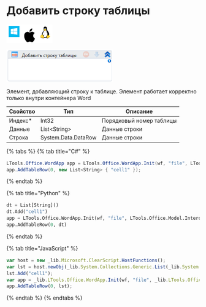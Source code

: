 # Добавить строку таблицы

![](<../../../.gitbook/assets/image (100) (1) (1) (1) (1) (1) (239).png>)

![](<../../../.gitbook/assets/image (139).png>)

Элемент, добавляющий строку к таблице. Элемент работает корректно только внутри контейнера Word

| Свойство | Тип                 | Описание                 |
| -------- | ------------------- | ------------------------ |
| Индекс\* | Int32               | Порядковый номер таблицы |
| Данные   | List\<String>       | Данные строки            |
| Строка   | System.Data.DataRow | Данные строки            |

{% tabs %}
{% tab title="C#" %}
```csharp
LTools.Office.WordApp app = LTools.Office.WordApp.Init(wf, "file", LTools.Office.Model.InteropTypes.DX);
app.AddTableRow(0, new List<String> { "cell1" });
```
{% endtab %}

{% tab title="Python" %}
```python
dt = List[String]()
dt.Add("cell1")
app = LTools.Office.WordApp.Init(wf, "file", LTools.Office.Model.InteropTypes.DX)
app.AddTableRow(0, dt)
```
{% endtab %}

{% tab title="JavaScript" %}
```javascript
var host = new _lib.Microsoft.ClearScript.HostFunctions();
var lst = host.newObj(_lib.System.Collections.Generic.List(_lib.System.String));
lst.Add("cell1");
var app = _lib.LTools.Office.WordApp.Init(wf, "file", _lib.LTools.Office.Model.InteropTypes.DX);
app.AddTableRow(0, lst);
```
{% endtab %}
{% endtabs %}
